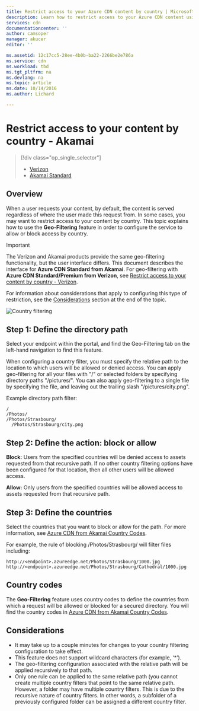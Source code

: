 ```yaml
---
title: Restrict access to your Azure CDN content by country | Microsoft Docs
description: Learn how to restrict access to your Azure CDN content using the Geo-Filtering feature.
services: cdn
documentationcenter: ''
author: camsoper
manager: akucer
editor: ''

ms.assetid: 12c17cc5-28ee-4b0b-ba22-2266be2e786a
ms.service: cdn
ms.workload: tbd
ms.tgt_pltfrm: na
ms.devlang: na
ms.topic: article
ms.date: 10/14/2016
ms.author: Lichard

---
```

# Restrict access to your content by country - Akamai
> [!div class="op_single_selector"]
> * [Verizon](cdn-restrict-access-by-country.md)
> * [Akamai Standard](cdn-restrict-access-by-country-akamai.md)
> 
> 

## Overview
When a user requests your content, by default, the content is served regardless of where the user made this request from. In some cases, you may want to restrict access to your content by country. This topic explains how to use the **Geo-Filtering** feature in order to configure the service to allow or block access by country.

> [!IMPORTANT]
> The Verizon and Akamai products provide the same geo-filtering functionality, but the user interface differs. This document describes the interface for **Azure CDN Standard from Akamai**. For geo-filtering with **Azure CDN Standard/Premium from Verizon**, see [Restrict access to your content by country - Verizon](cdn-restrict-access-by-country.md).
> 
> 

For information about considerations that apply to configuring this type of restriction, see the [Considerations](cdn-restrict-access-by-country.md#considerations) section at the end of the topic.  

![Country filtering](./media/cdn-filtering/cdn-country-filtering-akamai.png)

## Step 1: Define the directory path
Select your endpoint within the portal, and find the Geo-Filtering tab on the left-hand navigation to find this feature.

When configuring a country filter, you must specify the relative path to the location to which users will be allowed or denied access. You can apply geo-filtering for all your files with "/" or selected folders by specifying directory paths "/pictures/". You can also apply geo-filtering to a single file by specifying the file, and leaving out the trailing slash "/pictures/city.png".

Example directory path filter:

    /                                 
    /Photos/
    /Photos/Strasbourg/
      /Photos/Strasbourg/city.png

## Step 2: Define the action: block or allow
**Block:** Users from the specified countries will be denied access to assets requested from that recursive path. If no other country filtering options have been configured for that location, then all other users will be allowed access.

**Allow:** Only users from the specified countries will be allowed access to assets requested from that recursive path.

## Step 3: Define the countries
Select the countries that you want to block or allow for the path. For more information, see [Azure CDN from Akamai Country Codes](https://msdn.microsoft.com/library/mt761717.aspx).

For example, the rule of blocking /Photos/Strasbourg/ will filter files including:

    http://<endpoint>.azureedge.net/Photos/Strasbourg/1000.jpg
    http://<endpoint>.azureedge.net/Photos/Strasbourg/Cathedral/1000.jpg


## Country codes
The **Geo-Filtering** feature uses country codes to define the countries from which a request will be allowed or blocked for a secured directory. You will find the country codes in [Azure CDN from Akamai Country Codes](https://msdn.microsoft.com/library/mt761717.aspx). 

## <a id="considerations"></a>Considerations
* It may take up to a couple minutes for changes to your country filtering configuration to take effect.
* This feature does not support wildcard characters (for example, ‘*’).
* The geo-filtering configuration associated with the relative path will be applied recursively to that path.
* Only one rule can be applied to the same relative path (you cannot create multiple country filters that point to the same relative path. However, a folder may have multiple country filters. This is due to the recursive nature of country filters. In other words, a subfolder of a previously configured folder can be assigned a different country filter.

